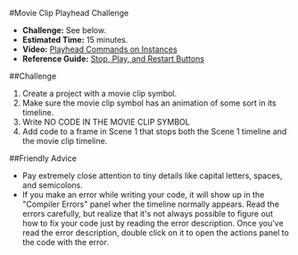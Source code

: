 #Movie Clip Playhead Challenge

* **Challenge:** See below.
* **Estimated Time:** 15 minutes.
* **Video:** [Playhead Commands on Instances](http://www.youtube.com/watch?v=2zPBWkNcRKM)
* **Reference Guide:** [Stop, Play, and Restart Buttons](https://github.com/christensenacademy/christensen-academy/blob/master/modules/beginning-actionscript/reference.md#playhead-commands-on-instances)

##Challenge

1. Create a project with a movie clip symbol.
2. Make sure the movie clip symbol has an animation of some sort in its timeline.
3. Write NO CODE IN THE MOVIE CLIP SYMBOL
4. Add code to a frame in Scene 1 that stops both the Scene 1 timeline and the movie clip timeline.

##Friendly Advice
* Pay extremely close attention to tiny details like capital letters, spaces, and semicolons.
* If you make an error while writing your code, it will show up in the "Compiler Errors" panel wher the timeline normally appears. Read the errors carefully, but realize that it's not always possible to figure out how to fix your code just by reading the error description. Once you've read the error description, double click on it to open the actions panel to the code with the error.
